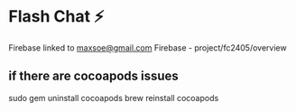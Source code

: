 # Flash Chat ⚡️

Firebase linked to maxsoe@gmail.com
Firebase - project/fc2405/overview

## if there are cocoapods issues

sudo gem uninstall cocoapods
brew reinstall cocoapods
